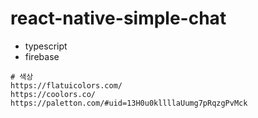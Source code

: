 # react-native-simple-chat

- typescript
- firebase

```
# 색상
https://flatuicolors.com/
https://coolors.co/
https://paletton.com/#uid=13H0u0kllllaUumg7pRqzgPvMck
```

